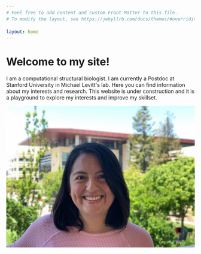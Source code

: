 ```yaml
---
# Feel free to add content and custom Front Matter to this file.
# To modify the layout, see https://jekyllrb.com/docs/themes/#overriding-theme-defaults

layout: home
---
```


<h1> Welcome to my site! </h1>

I am a computational structural biologist. I am currently a Postdoc at Stanford University in Michael Levitt's lab. 
Here you can find information about my interests and research. 
This website is under construction and it is a playground to explore my interests and improve my skillset.

<img src="./images/fatima.jpeg" alt="Fatima at Stanford"/>

